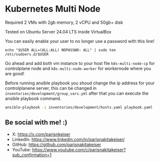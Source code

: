 # Kubernetes Multi Node

Required 2 VMs with 2gb memory, 2 vCPU and 50gb+ disk

Tested on Ubuntu Server 24.04 LTS inside VirtualBox

You can easily enable your user to no longer use a password with this line!

```
echo "$USER ALL=(ALL:ALL) NOPASSWD: ALL" | sudo tee /etc/sudoers.d/$USER
```

Go ahead and add both vm instance to your host file `k8s-multi-node-cp` for controlplane node and `k8s-multi-node-worker` for workernode where you are good!

Before running ansible playbook you shoud change the ip address for your controlplanene server, this can be changed in `inventories/development/group_vars.yml` after that you can execute the ansible playbook command.

``` bash
ansible-playbook -i inventories/development/hosts.yaml playbook.yaml
```


## Be social with me! :)
- X: https://x.com/parisnkejser
- LinkedIn: https://www.linkedin.com/in/parisnakitakejser/
- GitHub: https://github.com/parisnakitakejser
- YouTube: https://www.youtube.com/c/parisnakitakejser?sub_confirmation=1